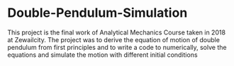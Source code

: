 # Double-Pendulum-Simulation
This project is the final work of Analytical Mechanics Course taken in 2018 at Zewailcity. The project was to derive the equation of motion of double pendulum from first principles and to write a code to numerically, solve the equations and simulate the motion with different initial conditions
